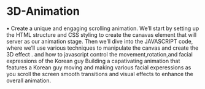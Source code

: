 # 3D-Animation
•	Create a unique and engaging scrolling animation.
We’ll start by setting up the HTML structure and CSS styling to create the canavas element that will server as our animation stage.
Then we’ll dive into the JAVASCRIPT code, where we’ll use various techniques to manipulate the canvas and create the 3D effect . 
and how to javascript control the movement,rotation,and facial expressions of the Korean guy Building a capativating animation that features a Korean guy 
moving and making various facial experessions as you scroll the screen smooth transitions and visual effects to enhance the overall animation. 
